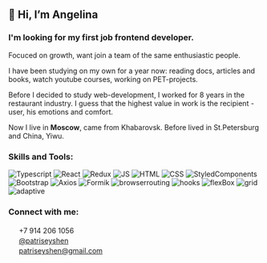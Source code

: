 ## 👋 Hi, I’m Angelina 

### I'm looking for my first job frontend developer. <br>

Focuced on growth, want join a team of the same enthusiastic people.<br>

I have been studying on my own for a year now: reading docs, articles and books, watch youtube courses, working on PET-projects.

Before I decided to study web-development, I worked for 8 years in the restaurant industry. I guess that the highest value in work is the recipient - user, his emotions and comfort. 

Now I live in **Moscow**, came from Khabarovsk. Before lived in St.Petersburg and China, Yiwu.

### Skills and Tools:
![Typescript](https://img.shields.io/badge/-Typescript-0E34A0?style=for-the-badge&logo=typescript)
![React](https://img.shields.io/badge/-React-FF4747?style=for-the-badge&logo=react)
![Redux](https://img.shields.io/badge/-Redux-DA2864?style=for-the-badge&logo=redux)
![JS](https://img.shields.io/badge/-Javascript-FFF8A8?style=for-the-badge&logo=javascript)
![HTML](https://img.shields.io/badge/-html-F68A06?style=for-the-badge&logo=html5)
![CSS](https://img.shields.io/badge/-CSS-1572B6?style=for-the-badge&logo=css3)
![StyledComponents](https://img.shields.io/badge/-StyledComponents-DB7093?style=for-the-badge&logo=styled-components&logoColor=white&logoWidth=30)
![Bootstrap](https://img.shields.io/badge/-Bootstrap-222E50?style=for-the-badge&logo=bootstrap)
![Axios](https://img.shields.io/badge/-Axios-48CFAD?style=for-the-badge)
![Formik](https://img.shields.io/badge/-Formik-656D78?style=for-the-badge)
![browserrouting](https://img.shields.io/badge/-browserRouting-967ADC?style=for-the-badge)
![hooks](https://img.shields.io/badge/-hooks-C0EB6A?style=for-the-badge)
![flexBox](https://img.shields.io/badge/-flexBox-7A1FA2?style=for-the-badge)
![grid](https://img.shields.io/badge/-grid-FF4747?style=for-the-badge)
![adaptive](https://img.shields.io/badge/-adaptive-0ABF53?style=for-the-badge)

### Connect with me: 
<img width="17px" src="https://cdn.jsdelivr.net/npm/simple-icons@v3/icons/whatsapp.svg"/> +7 914 206 1056 <br>
<img width="17px" src="https://cdn.jsdelivr.net/npm/simple-icons@v3/icons/telegram.svg"/> [@patriseyshen](https://t.me/patriseyshen) <br>
<img width="17px" src="https://cdn.jsdelivr.net/npm/simple-icons@v3/icons/gmail.svg"/> patriseyshen@gmail.com <br>
